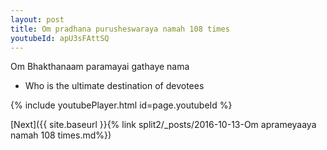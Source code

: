 ```yaml
---
layout: post
title: Om pradhana purusheswaraya namah 108 times
youtubeId: apU3sFAttSQ
---
```

 
 
Om Bhakthanaam paramayai gathaye nama 
 
 -  Who is the ultimate destination of devotees 
 
  
 
  
 
 
 
 
 
 


{% include youtubePlayer.html id=page.youtubeId %}
 
[Next]({{ site.baseurl }}{% link  split2/_posts/2016-10-13-Om aprameyaaya namah 108 times.md%})
 

